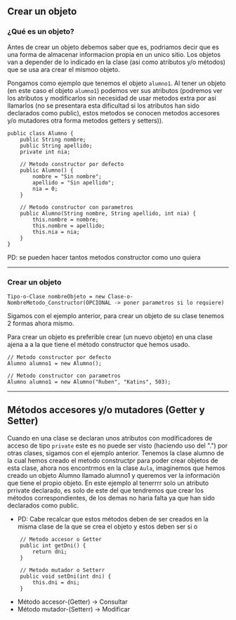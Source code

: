 ## Crear un objeto

### ¿Qué es un objeto?
Antes de crear un objeto debemos saber que es, podriamos decir que es una forma de almacenar informacion propia en un unico sitio.
Los objetos van a depender de lo indicado en la clase (asi como atributos y/o métodos) que se usa ara crear el mismoo objeto.

Pongamos como ejemplo que tenemos el objeto ```alumno1```. Al tener un objeto (en este caso el objeto ```alumno1```) podemos ver sus atributos (podremos ver los atributos y modificarlos sin necesidad de usar metodos extra por asi llamarlos (no se presentara esta dificultad si los atributos han sido declarados como public), estos metodos se conocen metodos accesores y/o mutadores otra forma metodos getters y setters)).
```
public class Alumno {
    public String nombre;
    public String apellido;
    private int nia;

    // Metodo constructor por defecto
    public Alumno() {
        nombre = "Sin nombre";
        apellido = "Sin apellido";
        nia = 0;
    }

    // Metodo constructor con parametros
    public Alumno(String nombre, String apellido, int nia) {
        this.nombre = nombre;
        this.nombre = apellido;
        this.nia = nia;
    }
}
```

PD: se pueden hacer tantos metodos constructor como uno quiera

---
### Crear un objeto
```Tipo-o-Clase nombreObjeto = new Clase-o-NombreMetodo_Constructor(OPCIONAL -> poner parametros si lo requiere)```

Sigamos con el ejemplo anterior, para crear un objeto de su clase tenemos 2 formas ahora mismo.

Para crear un objeto es preferible crear (un nuevo objeto) en una clase ajena a a la que tiene el método constructor que hemos usado.

```
// Metodo constructor por defecto
Alumno alumno1 = new Alumno();
```
```
// Metodo constructor con parametros
Alumno alumno1 = new Alumno("Ruben", "Katins", 503);
```

---
## Métodos accesores y/o mutadores (Getter y Setter)
Cuando en una clase se declaran unos atributos con modificadores de acceso de tipo ```private``` este es no puede ser visto (haciendo uso del ".") por otras clases, sigamos con el ejemplo anterior.
Tenemos la clase alumno de la cual hemos creado el metodo constructpr para poder crear objetos de esta clase, ahora nos encontrmos en la clase ```Aula```, imaginemos que hemos creado un objeto Alumno llamado alumno1 y queremos ver la información que tiene el propio objeto.
En este ejemplo al tenerrrr solo un atributo prrivate declarado, es solo de este del que tendremos que crear los métodos correspondientes, de los demas no haria falta ya que han sido declarados como public.

+ PD: Cabe recalcar que estos métodos deben de ser creados en la misma clase de la que se crea el objeto y estos deben ser si o 

```
    // Metodo accesor o Getter
    public int getDni() {
        return dni;
    }

    // Metodo mutador o Setterr
    public void setDni(int dni) {
        this.dni = dni;
    }
```

+ Método accesor-(Getter) -> Consultar
+ Método mutador-(Setterr) -> Modificar
